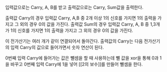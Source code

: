 입력값으로는 Carry, A, B를 받고
출력값으로는 Carry, Sum값을 출력한다.

출력값 Carry의 경우 입력값 Carry, A,B 중 2개 이상 1의 신호를 가지면 1의 출력을 가지고 그 외의 경우 0의 값을 가진다.
출력값 Sum의 경우 입력값 Carry, A, B 중 1,3개가 1의 신호를 가지면 1의 출력을 가지고 그 외의 경우 0의 값을 가진다.

이 전가산기는 여러 개가 같이 연결되어서 돌아간다.
출력값의 Carry는 다음 전가산기의 입력 Carry의 값으로 들어가면서 숫자 연산이 된다.

0번째 입력 Carry에 들어가는 값은 뺄셈을 할 때 사용하는데
뺄 값을 xor을 통해 0과 1을 바꾸고 0번째 입력 Carry에 1을 넣어 [[2의 보수]]를 만들어 뺄셈을 한다.
